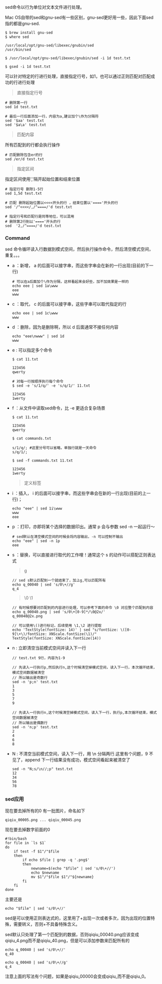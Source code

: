 sed命令以行为单位对文本文件进行处理。

Mac OS自带的sed和gnu-sed有一些区别，gnu-sed更好用一些，因此下面sed指的都是gnu-sed.

```
$ brew install gnu-sed
$ where sed

/usr/local/opt/gnu-sed/libexec/gnubin/sed
/usr/bin/sed

$ /usr/local/opt/gnu-sed/libexec/gnubin/sed -i 1d test.txt

$ gsed -i 1d test.txt
```

可以针对特定的行进行处理，直接指定行号，如1，也可以通过正则匹配对匹配成功的行进行处理

> 直接指定行号

```
# 删除第一行
sed 1d test.txt

# 最后一行后面添加一行，内容为a,建议加个\作为分隔符
sed '$aa' test.txt
sed '$a\a' test.txt
```

> 匹配内容

所有匹配到的行都会执行操作

```
# 匹配删除包含er的行
sed /er/d test.txt	
```

> 指定区间

指定区间使用','隔开起始位置和结束位置

```
# 指定行号 删除1-5行
sed 1,5d test.txt

# 匹配 删除起始位置以<<<<开头的行 ，结束位置以'===='开头的行
sed '/^<<<</,/^====/'d test.txt

# 指定行号和匹配行是同等地位，可以混用
# 删除第2行到以'===='开头的行
sed  '2,/^====/'d test.txt
```

### Command

sed 命令循环读入行数据到模式空间，然后执行操作命令，然后清空模式空间，重复。。。

- a ：新增， a 的后面可以接字串，而这些字串会在新的一行出现(目前的下一 行)

  ```
  # 可以在a后面加个\作为分隔，这样看起来会好些，加不加效果是一样的
  echo eee | sed 1a\www
  eee
  www
  ```

- c ：取代， c 的后面可以接字串，这些字串可以取代指定的行

  ```
  echo eee | sed 1c\www
  www
  ```

- d ：删除，因为是删除啊，所以 d 后面通常不接任何内容

  ```
  echo "eee\nwww" | sed 1d
  www
  ```

- e : 可以指定多个命令

  ```
  $ cat 11.txt
  
  123456
  qwerty
  
  # 对每一行按顺序执行每个命令
  $ sed -e 's/1/q/' -e 's/q/1/' 11.txt 
  
  123456
  1werty
  
  ```

- f ：从文件中读取sed命令，比 -e 更适合复杂场景

  ```
  $ cat 11.txt
  
  123456
  qwerty
  
  $ cat commands.txt
  
  s/1/q/; #这里分号可以省略，单独行就是一天命令
  s/q/1/;
  
  $ sed -f commands.txt 11.txt
  
  123456
  1werty
  ```

  > 定义标签

  

- i  ：插入， i 的后面可以接字串，而这些字串会在新的一行出现(目前的上一行)；

  ```
  echo "eee" | sed 1i\www
  www
  eee
  ```

- p ：打印，亦即将某个选择的数据印出。通常 p 会与参数 sed -n 一起运行～

  ```
  # sed默认在清空模式空间的时候会将内容输出，-n 可以控制不输出
  echo "eee" | sed -n 1p
  eee
  ```

- s ：替换，可以直接进行取代的工作哩！通常这个 s 的动作可以搭配正则表达式

  > g

  ```
  // sed s默认匹配到一个就结束了，加上g,可以匹配所有
  echo q_00040 | sed 's/0\+//g'  
  q_4
  ```

  > \0  \1

  ```
  // 有时候想要对匹配到的内容进行处理，可以参考下面的命令 \0 对应整个匹配到内容
  echo q_00040.png | sed 's/0\+[0-9]*/\0@2x/'
  q_00040@2x.png
  
  // 可以使用\()进行标记，后续使用 \1,\2 进行提取
  echo 'TextStyle(fontSize: 14)' | sed "s/fontSize: \([0-9]\+\)/fontSize: XNScale.fontSize(\1)/"
  TextStyle(fontSize: XNScale.fontSize(14))
  ```

- n : 立即清空当前模式空间并读入下一行

  ```
  // test.txt 9行，内容为1-9
  
  // 先读入一行执行p,然后执行n,这个时候清空掉模式空间，读入下一行，本次循环结束，模式空间数据被清空
  // 所以输出是奇数行
  sed -n 'p;n' test.txt
  1
  3
  5
  7
  9
  
  // 先读入一行执行n,这个时候清空掉模式空间，读入下一行，执行p,本次循环结束，模式空间数据被清空
  // 所以输出是偶数行
  sed -n 'n;p' test.txt
  2
  4
  6
  8
  ```

- N : 不清空当前模式空间，读入下一行，用 \n 分隔两行.这里有个问题，9 不见了，append 下一行结果没有成功，模式空间看起来被清空了

  ```
  sed -n "N;s/\n//;p" test.txt
  12
  34
  56
  78
  ```



### sed应用

现在要去掉所有的0
有一批图片，命名如下

```
qiqiu_00005.png ... qiqiu_00045.png
```

现在要去掉数字前面的0

```
#!bin/bash
for file in `ls $1` 
do
	if test -f $1"/"$file  
	then
		if echo $file | grep -q '.png$'
		then
			newname=$(echo "$file" | sed 's/0\+//')
			echo $newname
			mv $1"/"$file $1"/"${newname}
		fi
	fi
done
```

主要还是

```
echo "$file" | sed 's/0\+//'
```

sed是可以使用正则表达式的，这里用了+出现一次或者多次，因为出现的位置特殊，需要转义，否则+不具备特殊含义。

sed默认只处理了第一个匹配到的数据，否则qiqiu_00040.png应该变成qiqiu_4.png而不是qiqiu_40.png，但是可以添加参数来匹配所有的

```
echo q_00040 | sed 's/0\+//' 
q_40

echo q_00040 | sed 's/0\+//g'     
q_4
```

注意上面的写法有个问题，如果是qiqiu_00000会变成qiqiu_而不是qiqiu_0。